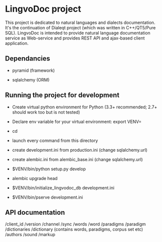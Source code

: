 LingvoDoc project
==================

This project is dedicated to natural languages and dialects documentation. It's the continuation of Dialeqt project
(which was written in C++/QT5/Pure SQL).
LingvoDoc is intended to provide natural language documentation service as Web-service and provides REST API and
ajax-based client application.


Dependancies
---------------

- pyramid (framework)

- sqlalchemy (ORM)


Running the project for development
---------------

- Create virtual python environment for Python (3.3+ recommended; 2.7+ should work too but is not tested)

- Declare env variable for your virtual environment: export VENV=<path to your virtual environment>

- cd <directory containing this file>

- launch every command from this directory

- create development.ini from production.ini (change sqlalchemy.url)

- create alembic.ini from alembic_base.ini (change sqlalchemy.url)

- $VENV/bin/python setup.py develop

- alembic upgrade head

- $VENV/bin/initialize_lingvodoc_db development.ini

- $VENV/bin/pserve development.ini

API documentation
---------------

/client_id
/version
/channel
/sync
/words
/word
/paradigms
/paradigm
/dictionaries
/dictionary (contains words, paradigms, corpus set etc)
/authors
/sound
/markup
